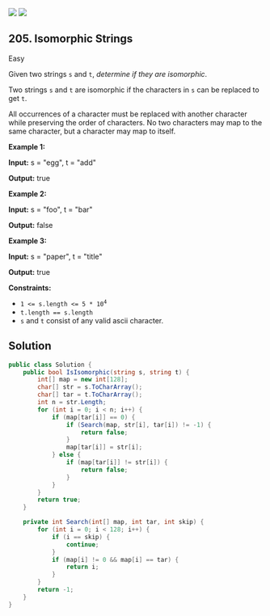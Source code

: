 [![](https://img.shields.io/github/stars/LeetCode-in-Net/LeetCode-in-Net?label=Stars&style=flat-square)](https://github.com/LeetCode-in-Net/LeetCode-in-Net)
[![](https://img.shields.io/github/forks/LeetCode-in-Net/LeetCode-in-Net?label=Fork%20me%20on%20GitHub%20&style=flat-square)](https://github.com/LeetCode-in-Net/LeetCode-in-Net/fork)

## 205\. Isomorphic Strings

Easy

Given two strings `s` and `t`, _determine if they are isomorphic_.

Two strings `s` and `t` are isomorphic if the characters in `s` can be replaced to get `t`.

All occurrences of a character must be replaced with another character while preserving the order of characters. No two characters may map to the same character, but a character may map to itself.

**Example 1:**

**Input:** s = "egg", t = "add"

**Output:** true 

**Example 2:**

**Input:** s = "foo", t = "bar"

**Output:** false 

**Example 3:**

**Input:** s = "paper", t = "title"

**Output:** true 

**Constraints:**

*   <code>1 <= s.length <= 5 * 10<sup>4</sup></code>
*   `t.length == s.length`
*   `s` and `t` consist of any valid ascii character.

## Solution

```csharp
public class Solution {
    public bool IsIsomorphic(string s, string t) {
        int[] map = new int[128];
        char[] str = s.ToCharArray();
        char[] tar = t.ToCharArray();
        int n = str.Length;
        for (int i = 0; i < n; i++) {
            if (map[tar[i]] == 0) {
                if (Search(map, str[i], tar[i]) != -1) {
                    return false;
                }
                map[tar[i]] = str[i];
            } else {
                if (map[tar[i]] != str[i]) {
                    return false;
                }
            }
        }
        return true;
    }

    private int Search(int[] map, int tar, int skip) {
        for (int i = 0; i < 128; i++) {
            if (i == skip) {
                continue;
            }
            if (map[i] != 0 && map[i] == tar) {
                return i;
            }
        }
        return -1;
    }
}
```